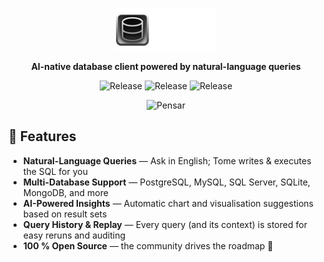 <p align="center">
  <img src="./public/logo.svg" alt="Tome Logo" width="160" />
</p>
<p align="center"><strong>AI-native database client powered by natural-language queries</strong></p>
<p align="center">
  <img src="https://img.shields.io/github/v/release/joshkotrous/tome" alt="Release" width="100" />
  <img src="https://img.shields.io/github/actions/workflow/status/joshkotrous/tome/release.yml" alt="Release" width="100" />
  <img src="https://img.shields.io/badge/License-Apache_2.0-blue.svg" alt="Release" width="140" />
</p>
<p align="center">
  <img src="https://pensar-brand-assets.s3.us-east-1.amazonaws.com/secured-with-pensar-badge.svg?=update" alt="Pensar" width="160" />
</p>

## 🚀 Features

- **Natural-Language Queries** — Ask in English; Tome writes & executes the SQL for you
- **Multi-Database Support** — PostgreSQL, MySQL, SQL Server, SQLite, MongoDB, and more
- **AI-Powered Insights** — Automatic chart and visualisation suggestions based on result sets
- **Query History & Replay** — Every query (and its context) is stored for easy reruns and auditing
- **100 % Open Source** — the community drives the roadmap 🌱
